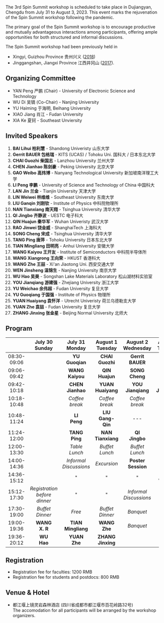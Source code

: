 The 3rd Spin Summit workshop is scheduled to take place in Dujiangyan, Chengdu from July 31 to August 3, 2023. This event marks the rejuvenation of the Spin Summit workshop following the pandemic.

The primary goal of the Spin Summit workshop is to encourage productive and mutually advantageous interactions among participants, offering ample opportunities for both structured and informal discussions.

The Spin Summit workshop had been previously held in
- Xingyi, Guizhou Province 贵州兴义 ([2018](http://spinsummit.fudan.edu.cn))
- Jinggangshan, Jiangxi Province 江西井冈山 ([2017](../2017/index.html)).

## Organizing Committee

- YAN Peng 严鹏 (Chair) - University of Electronic Science and Technology
- WU Di 吴镝 (Co-Chair) - Nanjing University
- YU Haiming 于海明, Beihang University
- XIAO Jiang 肖江 - Fudan University
- XIA Ke 夏钶 - Southeast Unviersity

## Invited Speakers

1. **BAI Lihui 柏利慧** - Shandong Univeristy 山东大学
1. **Gerrit BAUER 包格瑞** - KITS (UCAS) / Tohoku Uni. 国科大 / 日本东北大学
1. **CHAI Guozhi 柴国志** - Lanzhou University 兰州大学
1. **CHEN Jianhao 陈剑豪** - Peking University 北京大学
1. **GAO Weibo 高炜博** - Nanyang Technological University 新加坡南洋理工大学
1. **LI Peng 李鹏** - University of Science and Technology of China 中国科大
1. **LAN Jin 兰金** - Tianjin University 天津大学
1. **LIN Weiwei 林维维** - Southeast University 东南大学
1. **LIU Ganqin 刘刚钦** - Institute of Physics 中科院物理所
1. **NAN Tianxiang 南天翔** - Tsinghua University 清华大学
1. **QI Jingbo 齐静波** - UESTC 电子科大
1. **QIN Huajun 秦华军** - Wuhan Univeristy 武汉大学
1. **RAO Jinwei 饶金威** - ShanghaiTech 上海科大
1. **SONG Cheng 宋成** - Tsinghua University 清华大学
1. **TANG Ping 唐萍** - Tohoku University 日本东北大学
1. **TIAN Mingliang 田明亮** - Anhui University 安徽大学
1. **WANG Kaiyou 王开友** - Institute of Semiconductors 中科院半导体所
1. **WANG Xiangrong 王向荣** - HKUST 香港科大
1. **WANG Zhe 王喆** - Xi'an Jiaotong Uni. 西安交通大学
1. **WEN Jinsheng 温锦生** - Nanjing University 南京大学
1. **WU Hao 吴昊** - Songshan Lake Materials Laboratory 松山湖材料实验室
1. **YOU Jianqiang 游建强** - Zhejiang University 浙江大学
1. **YU Weichao 余伟超** - Fudan University 复旦大学
1. **YU Guoqiang 于国强** - Institute of Physics 物理所
1. **YUAN Huaiyang 袁怀洋** - Utrecht Univeristy 荷兰乌德勒支大学
1. **YUAN Zhe 袁喆** - Fudan University 复旦大学
1. **ZHANG Jinxing 张金星** - Beijing Normal University 北师大

## Program

|           |July 30<br>Sunday|July 31<br>Monday|August 1<br>Tuesday|August 2<br>Wednesday|August 3<br>Thursday|  
|:---------:|:----------:|:----------:|:----------:|:----------:|:----------:|
|08:30-09:06|            | **YU <br> Guoqian**   | **CHAI <br> Guozhi**   | **Gerrit <br> BAUER**   | **BAI <br> Lihui**   |
|09:06-09:42|            | **WANG <br> Kaiyou**   | **QIN <br> Huajun**   | **SONG <br> Cheng**   | **GAO <br> Weibo**   |
|09:42-10:18|            | **CHEN <br> Jianhao**   | **YUAN <br> Huaiyang**   | **YOU <br> Jianqiang**   | **WEN <br> Jingsheng**   |
|10:18-10:48|            | _Coffee break_     | _Coffee break_| _Coffee break_| _Coffee break_|
|10:48-11:24|            | **LI <br> Peng**   | **LIU <br> Gang-Qin**   | ---   | **RAO <br> Jinwei**   |
|11:24-12:00|            | **TANG <br> Ping**   | **NAN <br> Tianxiang**   | **QI <br> Jingbo**   | **LAN <br> Jin**   |
|12:00-13:30|            | _Table Lunch_    | _Buffet Lunch_    | _Buffet Lunch_    | _Table Lunch_    |
|14:00-14:36|            | _Informal <br>  Discussions_ |_Excursion_| **Poster <br> Session** | **LIN <br> Weiwei**  |
|14:36-15:12|           | " | " | " | **YU <br> Weichao**   |
|15:12-17:30|  _Registration <br> before dinner_           | " |" | _Informal <br>  Discussions_ | _Closing <br> Remark_ |
|17:30-19:00| _Buffet Dinner_ | _Free_ | _Buffet Dinner_ | _Banquet_ | |
|19:00-19:36| **WANG <br> X. R**   | **TIAN <br> Mingliang**   | **WANG <br> Zhe** | _Banquet_ |            |
|19:36-20:12| **WU <br> Hao**   | **YUAN <br> Zhe**   | **ZHANG <br> Jinxing** |            |            |

## Registration

- Registration fee for faculties: 1200 RMB
- Registration fee for students and postdocs: 800 RMB

## Venue & Hotel

- 都江堰上镜灵岩森林酒店 (四川省成都市都江堰市百花岭路32号) <br>
  The accomodation for all participants will be arranged by the workshop organizers. 